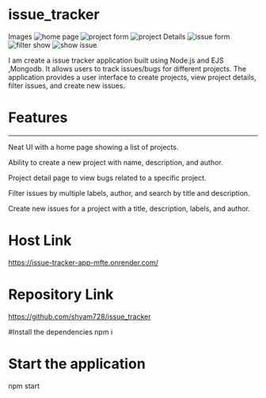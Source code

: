 # issue_tracker
Images
![home page](https://github.com/shyam728/issue_tracker/assets/116745835/87aa3665-b95c-4f6d-b3e7-7b90cdb130dc)
![project form](https://github.com/shyam728/issue_tracker/assets/116745835/d523715c-8f73-4f0b-8e35-61c3a5a8f398)
![project Details](https://github.com/shyam728/issue_tracker/assets/116745835/1f2a5eed-c965-4c5c-9ca7-97e1b5e1dc1c)
![issue form](https://github.com/shyam728/issue_tracker/assets/116745835/e7225187-12b9-4a4e-8b11-958a86308dfc)
![filter show](https://github.com/shyam728/issue_tracker/assets/116745835/1171b670-c160-42db-992f-3a90568ff5e4)
![show issue](https://github.com/shyam728/issue_tracker/assets/116745835/0ba6bbc3-29fd-451d-8c58-3a118c170d37)

I am create a issue tracker application built using Node.js and EJS ,Mongodb. It allows users to track issues/bugs for different projects. The application provides a user interface to create projects, view project details, filter issues, and create new issues.

# Features
---------
Neat UI with a home page showing a list of projects.

Ability to create a new project with name, description, and author.

Project detail page to view bugs related to a specific project.

Filter issues by multiple labels, author, and search by title and description.

Create new issues for a project with a title, description, labels, and author.

# Host Link
https://issue-tracker-app-mfte.onrender.com/

# Repository Link
https://github.com/shyam728/issue_tracker

#Install the dependencies
npm i 


# Start the application
npm start

